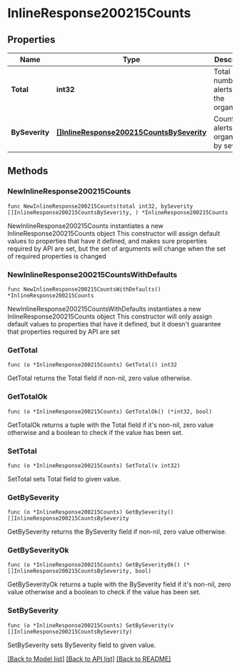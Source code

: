 # InlineResponse200215Counts

## Properties

Name | Type | Description | Notes
------------ | ------------- | ------------- | -------------
**Total** | **int32** | Total number of alerts on the organization | 
**BySeverity** | [**[]InlineResponse200215CountsBySeverity**](InlineResponse200215CountsBySeverity.md) | Counts of alerts on organization by severity | 

## Methods

### NewInlineResponse200215Counts

`func NewInlineResponse200215Counts(total int32, bySeverity []InlineResponse200215CountsBySeverity, ) *InlineResponse200215Counts`

NewInlineResponse200215Counts instantiates a new InlineResponse200215Counts object
This constructor will assign default values to properties that have it defined,
and makes sure properties required by API are set, but the set of arguments
will change when the set of required properties is changed

### NewInlineResponse200215CountsWithDefaults

`func NewInlineResponse200215CountsWithDefaults() *InlineResponse200215Counts`

NewInlineResponse200215CountsWithDefaults instantiates a new InlineResponse200215Counts object
This constructor will only assign default values to properties that have it defined,
but it doesn't guarantee that properties required by API are set

### GetTotal

`func (o *InlineResponse200215Counts) GetTotal() int32`

GetTotal returns the Total field if non-nil, zero value otherwise.

### GetTotalOk

`func (o *InlineResponse200215Counts) GetTotalOk() (*int32, bool)`

GetTotalOk returns a tuple with the Total field if it's non-nil, zero value otherwise
and a boolean to check if the value has been set.

### SetTotal

`func (o *InlineResponse200215Counts) SetTotal(v int32)`

SetTotal sets Total field to given value.


### GetBySeverity

`func (o *InlineResponse200215Counts) GetBySeverity() []InlineResponse200215CountsBySeverity`

GetBySeverity returns the BySeverity field if non-nil, zero value otherwise.

### GetBySeverityOk

`func (o *InlineResponse200215Counts) GetBySeverityOk() (*[]InlineResponse200215CountsBySeverity, bool)`

GetBySeverityOk returns a tuple with the BySeverity field if it's non-nil, zero value otherwise
and a boolean to check if the value has been set.

### SetBySeverity

`func (o *InlineResponse200215Counts) SetBySeverity(v []InlineResponse200215CountsBySeverity)`

SetBySeverity sets BySeverity field to given value.



[[Back to Model list]](../README.md#documentation-for-models) [[Back to API list]](../README.md#documentation-for-api-endpoints) [[Back to README]](../README.md)


